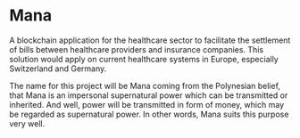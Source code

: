 # Mana
A blockchain application for the healthcare sector to facilitate the settlement of bills between healthcare providers and insurance companies.
This solution would apply on current healthcare systems in Europe, especially Switzerland and Germany.  

The name for this project will be Mana coming from the Polynesian belief, that Mana is an impersonal supernatural power which can be transmitted or inherited. And well, power will be transmitted in form of money, which may be regarded as supernatural power. In other words, Mana suits this purpose very well.
